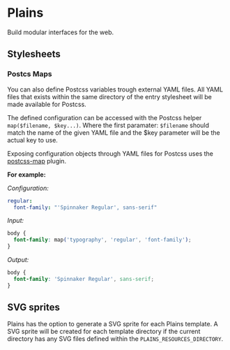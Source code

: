 # Plains

Build modular interfaces for the web.

## Stylesheets

### Postcs Maps

You can also define Postcss variables trough external YAML files.
All YAML files that exists within the same directory of the entry stylesheet will be made available for Postcss.

The defined configuration can be accessed with the Postcss helper `map($filename, $key...)`.
Where the first paramater: `$filename` should match the name of the given YAML file and the \$key parameter will be the actual key to use.

Exposing configuration objects through YAML files for Postcss uses the [postcss-map](https://github.com/pascalduez/postcss-map) plugin.

**For example:**

_Configuration:_

```yml
regular:
  font-family: "'Spinnaker Regular', sans-serif"
```

_Input:_

```css
body {
  font-family: map('typography', 'regular', 'font-family');
}
```

_Output:_

```css
body {
  font-family: 'Spinnaker Regular', sans-serif;
}
```

## SVG sprites

Plains has the option to generate a SVG sprite for each Plains template.
A SVG sprite will be created for each template directory if the current directory has any SVG files defined within the `PLAINS_RESOURCES_DIRECTORY`.
